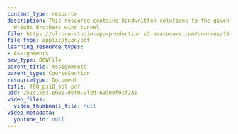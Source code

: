 ```yaml
---
content_type: resource
description: This resource contains handwritten solutions to the given problem of
  Wright Brothers wind tunnel.
file: https://ol-ocw-studio-app-production.s3.amazonaws.com/courses/16-01-unified-engineering-i-ii-iii-iv-fall-2005-spring-2006/251c1553e0e9d6f09f2d69380f91f241_f08_ps10_sol.pdf
file_type: application/pdf
learning_resource_types:
- Assignments
ocw_type: OCWFile
parent_title: Assignments
parent_type: CourseSection
resourcetype: Document
title: f08_ps10_sol.pdf
uid: 251c1553-e0e9-d6f0-9f2d-69380f91f241
video_files:
  video_thumbnail_file: null
video_metadata:
  youtube_id: null
---
```

